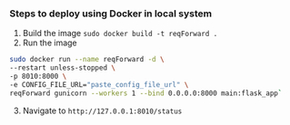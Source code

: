 ### Steps to deploy using Docker in local system
1. Build the image `sudo docker build -t reqForward .`
2. Run the image
```sh
sudo docker run --name reqForward -d \
--restart unless-stopped \
-p 8010:8000 \
-e CONFIG_FILE_URL="paste_config_file_url" \
reqForward gunicorn --workers 1 --bind 0.0.0.0:8000 main:flask_app`
```
3. Navigate to `http://127.0.0.1:8010/status`
